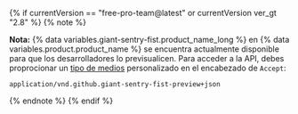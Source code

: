 {% if currentVersion == "free-pro-team@latest" or currentVersion ver_gt "2.8" %}
{% note %}

**Nota:** {% data variables.giant-sentry-fist.product_name_long %} en {% data variables.product.product_name %} se encuentra actualmente disponible para que los desarrolladores lo previsualicen. Para acceder a la API, debes proprocionar un [tipo de medios](/v3/media) personalizado en el encabezado de `Accept`:

```
application/vnd.github.giant-sentry-fist-preview+json
```

{% endnote %}
{% endif %}
